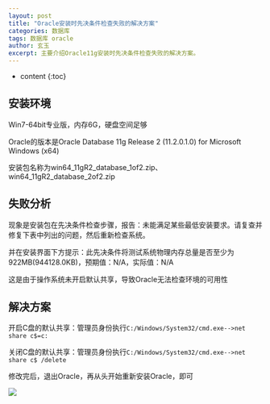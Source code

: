 ```yaml
---
layout: post
title: "Oracle安装时先决条件检查失败的解决方案"
categories: 数据库
tags: 数据库 oracle
author: 玄玉
excerpt: 主要介绍Oracle11g安装时先决条件检查失败的解决方案。
---
```


* content
{:toc}


## 安装环境

Win7-64bit专业版，内存6G，硬盘空间足够

Oracle的版本是Oracle Database 11g Release 2 (11.2.0.1.0) for Microsoft Windows (x64)

安装包名称为win64_11gR2_database_1of2.zip、win64_11gR2_database_2of2.zip

## 失败分析

现象是安装包在先决条件检查步骤，报告：未能满足某些最低安装要求。请复查并修复下表中列出的问题，然后重新检查系统。

并在安装界面下方提示：此先决条件将测试系统物理内存总量是否至少为922MB(944128.0KB)，预期值：N/A，实际值：N/A

这是由于操作系统未开启默认共享，导致Oracle无法检查环境的可用性

## 解决方案

开启C盘的默认共享：管理员身份执行`C:/Windows/System32/cmd.exe-->net share c$=c:`

关闭C盘的默认共享：管理员身份执行`C:/Windows/System32/cmd.exe-->net share c$ /delete`

修改完后，退出Oracle，再从头开始重新安装Oracle，即可

![](https://ae01.alicdn.com/kf/U73409c5506fd40d092833874d6fd57c1x.png)